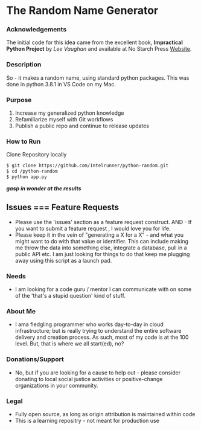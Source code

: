 # The Random Name Generator


### Acknowledgements ###
The initial code for this idea came from the excellent book, <b>Impractical Python Project</b> by <i>Lee Vaughan</i> and available at No Starch Press <a href="http://nostarchpress.com">Website</a>.

### Description ###

So - it makes a random name, using standard python packages. This was done in python 3.8.1 in VS Code on my Mac. 

### Purpose ###
1) Increase my generalized python knowledge
2) Refamiliarize myself with Git workflows
3) Publish a public repo and continue to release updates

### How to Run ###
Clone Repository locally

```bash
$ git clone https://github.com/Intelrunner/python-random.git
$ cd /python-random
$ python app.py
```
<b><i>gasp in wonder at the results</i></b>


## Issues === Feature Requests ##

* Please use the 'issues' section as a feature request construct. AND - If you want to submit a feature request , I would love you for life. 
* Please keep it in the vein of "generating a  X for a X" - and what you might want to do with that value or identifier. This can include making me throw the data into something else, integrate a database, pull in a public API etc. I am just looking for things to do that keep me plugging away using this script as a launch pad.
</p>

### Needs ###

* I am looking for a code guru / mentor I can communicate with on some of the 'that's a stupid question' kind of stuff.

### About Me ###
  
* I ama fledgling programmer who works day-to-day in cloud infrastructure; but is really trying to understand the entire software delivery and creation process. As such, most of my code is at the 100 level. But, that is where we all start(ed), no?

### Donations/Support ###
* No, but if you are looking for a cause to help out - please consider donating to local social justice activities or positive-change organizations in your community.


### Legal ###

* Fully open source, as long as origin attribution is maintained within code
* This is a learning repositry - not meant for production use

